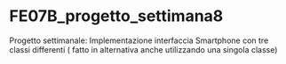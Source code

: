 # FE07B_progetto_settimana8
Progetto settimanale: Implementazione interfaccia Smartphone con tre classi differenti ( fatto in alternativa anche utilizzando una singola classe)

